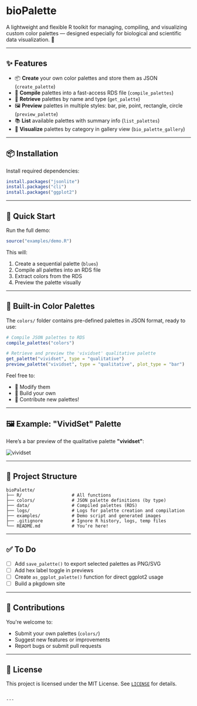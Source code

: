 # bioPalette

A lightweight and flexible R toolkit for managing, compiling, and visualizing custom color palettes — designed especially for biological and scientific data visualization. 🎨

---

## ✨ Features

- 📦 **Create** your own color palettes and store them as JSON (`create_palette`)
- 🧩 **Compile** palettes into a fast-access RDS file (`compile_palettes`)
- 🎯 **Retrieve** palettes by name and type (`get_palette`)
- 🖼️ **Preview** palettes in multiple styles: bar, pie, point, rectangle, circle (`preview_palette`)
- 📚 **List** available palettes with summary info (`list_palettes`)
- 🌈 **Visualize** palettes by category in gallery view (`bio_palette_gallery`)

---

## 📦 Installation

Install required dependencies:

```r
install.packages("jsonlite")
install.packages("cli")
install.packages("ggplot2")
```

---

## 🚀 Quick Start

Run the full demo:

```r
source("examples/demo.R")
```

This will:
1. Create a sequential palette (`blues`)
2. Compile all palettes into an RDS file
3. Extract colors from the RDS
4. Preview the palette visually

---

## 🎨 Built-in Color Palettes

The `colors/` folder contains pre-defined palettes in JSON format, ready to use:

```r
# Compile JSON palettes to RDS
compile_palettes("colors")

# Retrieve and preview the 'vividset' qualitative palette
get_palette("vividset", type = "qualitative")
preview_palette("vividset", type = "qualitative", plot_type = "bar")
```

Feel free to:
- 🔧 Modify them
- 🧪 Build your own
- 🚀 Contribute new palettes!

---

## 🖼️ Example: "VividSet" Palette

Here’s a bar preview of the qualitative palette **"vividset"**:

![vividset](output/preview/vividset_bar.png)

---

## 📁 Project Structure

```
bioPalette/
├── R/                   # All functions
├── colors/              # JSON palette definitions (by type)
├── data/                # Compiled palettes (RDS)
├── logs/                # Logs for palette creation and compilation
├── examples/            # Demo script and generated images
├── .gitignore           # Ignore R history, logs, temp files
└── README.md            # You’re here!
```

---

## ✅ To Do

- [ ] Add `save_palette()` to export selected palettes as PNG/SVG
- [ ] Add hex label toggle in previews
- [ ] Create `as_ggplot_palette()` function for direct ggplot2 usage
- [ ] Build a pkgdown site

---

## 🤝 Contributions

You're welcome to:
- Submit your own palettes (`colors/`)
- Suggest new features or improvements
- Report bugs or submit pull requests

---

## 📄 License

This project is licensed under the MIT License. See [`LICENSE`](LICENSE) for details.
```

---
